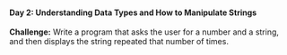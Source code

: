 #### Day 2: Understanding Data Types and How to Manipulate Strings
**Challenge:** Write a program that asks the user for a number and a string, and then displays the string repeated that number of times.



